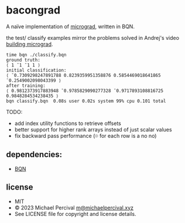 # bacongrad
A naïve implementation of [micrograd](https://github.com/karpathy/micrograd), written in BQN.

the test/ classify examples mirror the problems solved in Andrej's video [building micrograd](https://www.youtube.com/watch?v=VMj-3S1tku0).

```
time bqn ./classify.bqn
ground truth:
⟨ 1 ¯1 ¯1 1 ⟩
initial classification:
⟨ ¯0.7309298247891788 0.8239359951358876 0.5854469018641865 ¯0.2549002098043399 ⟩
after training:
⟨ 0.9812373917883948 ¯0.9785829090277328 ¯0.9717893108816725 0.9848284534238435 ⟩
bqn classify.bqn  0.08s user 0.02s system 99% cpu 0.101 total
```

TODO:
* add index utility functions to retrieve offsets
* better support for higher rank arrays instead of just scalar values
* fix backward pass performance (⌾ for each row is a no no)

## dependencies:
* [BQN](https://mlochbaum.github.io/BQN/)

## license
* MIT
* © 2023 Michael Percival <m@michaelpercival.xyz>
* See LICENSE file for copyright and license details.
